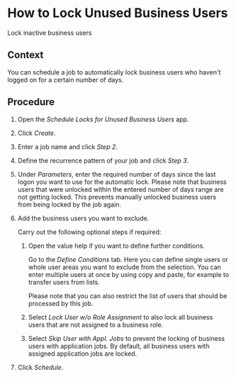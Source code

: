 <!-- loioa817aef3b51d4b0fbc4907e7adcfacd7 -->

# How to Lock Unused Business Users

Lock inactive business users



<a name="loioa817aef3b51d4b0fbc4907e7adcfacd7__HowToLockUnusedBusinessUsers_context"/>

## Context

You can schedule a job to automatically lock business users who haven't logged on for a certain number of days.



<a name="loioa817aef3b51d4b0fbc4907e7adcfacd7__HowToLockUnusedBusinessUsers_steps"/>

## Procedure

1.  Open the *Schedule Locks for Unused Business Users* app.

2.  Click *Create*.

3.  Enter a job name and click *Step 2*.

4.  Define the recurrence pattern of your job and click *Step 3*.

5.  Under *Parameters*, enter the required number of days since the last logon you want to use for the automatic lock. Please note that business users that were unlocked within the entered number of days range are not getting locked. This prevents manually unlocked business users from being locked by the job again.

6.  Add the business users you want to exclude.

    Carry out the following optional steps if required:

    1.  Open the value help if you want to define further conditions.

        Go to the *Define Conditions* tab. Here you can define single users or whole user areas you want to exclude from the selection. You can enter multiple users at once by using copy and paste, for example to transfer users from lists.

        Please note that you can also restrict the list of users that should be processed by this job.

    2.  Select *Lock User w/o Role Assignment* to also lock all business users that are not assigned to a business role.
    3.  Select *Skip User with Appl. Jobs* to prevent the locking of business users with application jobs. By default, all business users with assigned application jobs are locked.

7.  Click *Schedule*.


